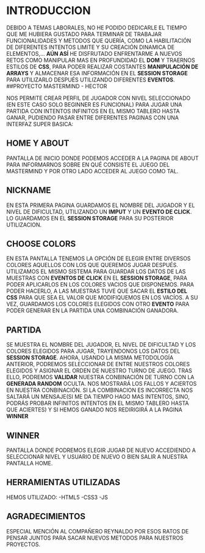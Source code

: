
# INTRODUCCION
DEBIDO A TEMAS LABORALES, NO HE PODIDO DEDICARLE EL TIEMPO QUE ME HUBIERA GUSTADO PARA TERMINAR DE TRABAJAR FUNCIONALIDADES Y METODOS QUE QUERÍA, COMO LA HABILITACIÓN DE DIFERENTES INTENTOS LIMITE Y SU CREACIÓN DINAMICA DE ELEMENTOS,... **AÚN ASÍ** HE DISFRUTADO ENFRENTARME A NUEVOS RETOS COMO MANIPULAR MAS EN PROFUNDIDAD EL **DOM** Y TRAERNOS ESTILOS DE **CSS**, PARA PODER REALIZAR COSTANTES **MANIPULACIÓN DE ARRAYS** Y ALMACENAR ESA INFORMACIÓN EN EL **SESSION STORAGE** PARA UTILIZARLO DESPUÉS UTILIZANDO DIFERENTES **EVENTOS**.
##PROYECTO MASTERMIND - HECTOR

NOS PERMITE CREAR PERFIL DE JUGADOR CON NIVEL SELECCIONADO (EN ESTE CASO SOLO BEGINNER ES FUNCIONAL) PARA JUGAR UNA PARTIDA CON INTENTOS INFINITOS EN EL MISMO TABLERO HASTA GANAR, PUDIENDO PASAR ENTRE DIFERENTES PAGINAS CON UNA INTERFAZ SUPER BASICA:


## HOME Y ABOUT
PANTALLA DE INICIO DONDE PODEMOS ACCEDER A LA PAGINA DE ABOUT PARA INFORMARNOS SOBRE EN QUÉ CONSISTE EL JUEGO DEL MASTERMIND Y POR OTRO LADO ACCEDER AL JUEGO COMO TAL.

## NICKNAME
EN ESTA PRIMERA PAGINA GUARDAMOS EL NOMBRE DEL JUGADOR Y EL NIVEL DE DIFICULTAD, UTILIZANDO UN **IMPUT** Y UN **EVENTO DE CLICK**. LO GUARDAMOS EN EL **SESSION STORAGE** PARA SU POSTERIOR UTILIZACION.

## CHOOSE COLORS
EN ESTA PANTALLA TENEMOS LA OPCIÓN DE ELEGIR ENTRE DIVERSOS COLORES AQUELLOS CON LOS QUE QUEREMOS JUGAR DESPUÉS. UTILIZAMOS EL MISMO SISTEMA PARA GUARDAR LOS DATOS DE LAS MUESTRAS CON **EVENTOS DE CLICK** EN EL **SESSION STORAGE**, PARA PODER APLICARLOS EN LOS COLORES VACIOS QUE DISPONEMOS. PARA PODER HACERLO, A LAS MUESTRAS TUVE QUE SACAR EL **ESTILO DEL CSS** PARA QUE SEA EL VALOR QUE MODIFIQUEMOS EN LOS VACÍOS. A SU VEZ, GUARDAMOS LOS COLORES ELEGIDOS CON OTRO **EVENTO** PARA PODER GENERAR EN LA PARTIDA UNA COMBINACIÓN GANADORA.

## PARTIDA
SE MUESTRA EL NOMBRE DEL JUGADOR, EL NIVEL DE DIFICULTAD Y LOS COLORES ELEGIDOS PARA JUGAR, TRAYENDONOS LOS DATOS DEL **SESSION STORAGE**. AHORA, USANDO LA MISMA METODOLOGÍA ANTERIOR, PODREMOS SELECCIONAR DE ENTRE NUESTROS COLORES ELEGIDOS Y ASIGNAR EL ORDEN DE NUESTRO TURNO DE JUEGO. TRAS ELLO, PODREMOS **VALIDAR** NUESTRA CONBINACIÓN DE TURNO CON LA **GENERADA RANDOM** OCULTA. NOS MOSTRARÁ LOS FALLOS Y ACIERTOS EN NUESTRA CONBINACIÓN. SI LA COMBINACION ES INCORRECTA NOS SALTARÁ UN MENSAJE(SI ME DA TIEMPO HAGO MAS INTENTOS, SINO, PODRÁS PROBAR INFINITOS INTENTOS EN EL MISMO TABLERO HASTA QUE ACIERTES) Y SI HEMOS GANADO NOS REDIRIGIRÁ A LA PAGINA **WINNER**

## WINNER
PANTALLA DONDE PODREMOS ELEGIR JUGAR DE NUEVO ACCEDIENDO A SELECCIONAR NIVEL Y USUARIO DE NUEVO O BIEN SALIR A NUESTRA PANTALLA HOME.

## HERRAMIENTAS UTILIZADAS
HEMOS UTILIZADO:
-HTML5
-CSS3
-JS

## AGRADECIMIENTOS
ESPECIAL MENCIÓN AL COMPAÑERO REYNALDO POR ESOS RATOS DE PENSAR JUNTOS PARA SACAR NUEVOS METODOS PARA NUESTROS PROYECTOS.
    


